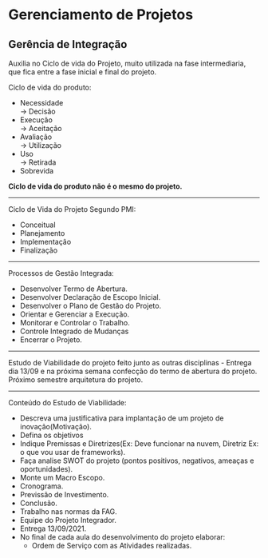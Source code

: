 # Gerenciamento de Projetos

## Gerência de Integração

Auxilia no Ciclo de vida do Projeto, muito utilizada na fase intermediaria, que fica entre a fase inicial e final do projeto.

Ciclo de vida do produto:

* Necessidade <br> -> Decisão
* Execução <br> -> Aceitação
* Avaliação <br> -> Utilização
* Uso <br> -> Retirada
* Sobrevida

**Ciclo de vida do produto não é o mesmo do projeto.**

---

Ciclo de Vida do Projeto Segundo PMI:

* Conceitual
* Planejamento
* Implementação
* Finalização

---

Processos de Gestão Integrada:
* Desenvolver Termo de Abertura.
* Desenvolver Declaração de Escopo Inicial.
* Desenvolver o Plano de Gestão do Projeto.
* Orientar e Gerenciar a Execução.
* Monitorar e Controlar o Trabalho.
* Controle Integrado de Mudanças
* Encerrar o Projeto.

---

Estudo de Viabilidade do projeto feito junto as outras disciplinas - Entrega dia 13/09 e na próxima semana confecção do termo de abertura do projeto.
<br>Próximo semestre arquitetura do projeto.

---

Conteúdo do Estudo de Viabilidade:

* Descreva uma justificativa para implantação de um projeto de inovação(Motivação).
* Defina os objetivos
* Indique Premissas e Diretrizes(Ex: Deve funcionar na nuvem, Diretriz Ex: o que vou usar de frameworks).
* Faça analise SWOT do projeto (pontos positivos, negativos, ameaças e oportunidades).
* Monte um Macro Escopo.
* Cronograma.
* Previssão de Investimento.
* Conclusão.
* Trabalho nas normas da FAG.
* Equipe do Projeto Integrador.
* Entrega 13/09/2021.
* No final de cada aula do desenvolvimento do projeto elaborar:
    * Ordem de Serviço com as Atividades realizadas.
